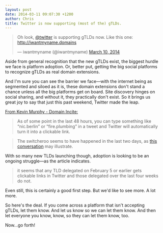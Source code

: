 ```yaml
---
layout: post
date: 2014-03-11 09:07:30 +1200
author: Chris
title: Twitter is now supporting (most of the) gTLDs.
---
```


<!-- excerpt -->

<blockquote class="twitter-tweet" lang="en"><p>Oh look, <a href="https://twitter.com/twitter">@twitter</a> is supporting gTLDs now. &#10;&#10;Like this one: <a href="http://iwantmyname.domains">http://iwantmyname.domains</a></p>&mdash; iwantmyname (@iwantmyname) <a href="https://twitter.com/iwantmyname/statuses/443106047507828736">March 10, 2014</a></blockquote>
<script async src="//platform.twitter.com/widgets.js" charset="utf-8"></script>

Aside from general recognition that the new gTLDs exist, the biggest hurdle we face is platform adoption. Or, better put, getting the big social platforms to recognize gTLDs as real domain extensions. 

And I'm sure you can see the barrier we face—with the internet being as segmented and siloed as it is, these domain extensions don't stand a chance unless all the big platforms get on board. Site discovery hinges on social sharing, and without it, they practically don't exist. So it brings us great joy to say that just this past weekend, Twitter made the leap.

<!-- /excerpt -->

[From Kevin Murphy - Domain Incite:](http://domainincite.com/16000-twitter-starts-supporting-some-new-gtlds)

>As of some point in the last 48 hours, you can type something like “nic.berlin” or “fire.plumbing” in a tweet and Twitter will automatically turn it into a clickable link.

>The switcheroo seems to have happened in the last two days, as [this conversation](https://twitter.com/dotberlin/status/441314462818390016) may illustrate.

With so many new TLDs launching though, adoption is looking to be an ongoing struggle—as the article indicates.

> it seems that any TLD delegated on February 5 or earlier gets clickable links in Twitter and those delegated over the last four weeks do not.

Even still, this is certainly a good first step. But we'd like to see more. A lot more. 

So here's the deal. If you come across a platform that isn't accepting gTLDs, let them know. And let us know so we can let them know. And then let everyone you know, know, so they can let them know, too.

Now...go forth!